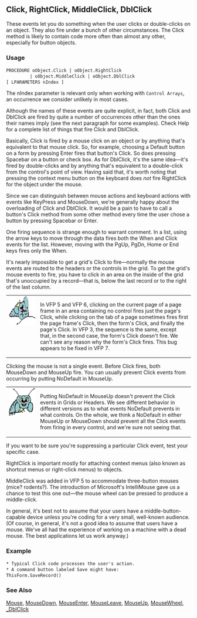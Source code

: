 ## Click, RightClick, MiddleClick, DblClick

These events let you do something when the user clicks or double-clicks on an object. They also fire under a bunch of other circumstances. The Click method is likely to contain code more often than almost any other, especially for button objects.

### Usage

```foxpro
PROCEDURE oObject.Click | oObject.RightClick
         | oObject.MiddleClick | oObject.DblClick
[ LPARAMETERS nIndex ]
```

The nIndex parameter is relevant only when working with `Control Arrays`, an occurrence we consider unlikely in most cases.

Although the names of these events are quite explicit, in fact, both Click and DblClick are fired by quite a number of occurrences other than the ones their names imply (see the next paragraph for some examples). Check Help for a complete list of things that fire Click and DblClick.

Basically, Click is fired by a mouse click on an object or by anything that's equivalent to that mouse click. So, for example, choosing a Default button on a form by pressing Enter fires that button's Click. So does pressing Spacebar on a button or check box. As for DblClick, it's the same idea&mdash;it's fired by double-clicks and by anything that's equivalent to a double-click from the control's point of view. Having said that, it's worth noting that pressing the context menu button on the keyboard does *not* fire RightClick for the object under the mouse.

Since we can distinguish between mouse actions and keyboard actions with events like KeyPress and MouseDown, we're generally happy about the overloading of Click and DblClick. It would be a pain to have to call a button's Click method from some other method every time the user chose a button by pressing Spacebar or Enter.

One firing sequence is strange enough to warrant comment. In a list, using the arrow keys to move through the data fires both the When and Click events for the list. However, moving with the PgUp, PgDn, Home or End keys fires only the When.

It's nearly impossible to get a grid's Click to fire&mdash;normally the mouse events are routed to the headers or the controls in the grid. To get the grid's mouse events to fire, you have to click in an area on the inside of the grid that's unoccupied by a record&mdash;that is, below the last record or to the right of the last column.

<table>
<tr>
  <td width="17%" valign="top">
<img width="95" height="78" src="fixbug1.gif">
  </td>
  <td width="83%">
  <p>In VFP 5 and VFP 6, clicking on the current page of a page frame in an area containing no control fires just the page's Click, while clicking on the tab of a page sometimes fires first the page frame's Click, then the form's Click, and finally the page's Click. In VFP 3, the sequence is the same, except that, in the second case, the form's Click doesn't fire. We can't see any reason why the form's Click fires. This bug appears to be fixed in VFP 7.</p>
  </td>
 </tr>
</table>

Clicking the mouse is not a single event. Before Click fires, both MouseDown and MouseUp fire. You can usually prevent Click events from occurring by putting NoDefault in MouseUp. 

<table>
<tr>
  <td width="17%" valign="top">
<img width="95" height="78" src="bug.gif">
  </td>
  <td width="83%">
  <p>Putting NoDefault in MouseUp doesn't prevent the Click events in Grids or Headers. We see different behavior in different versions as to what events NoDefault prevents in what controls. On the whole, we think a NoDefault in either MouseUp or MouseDown should prevent all the Click events from firing in every control, and we're sure not seeing that.</p>
  </td>
 </tr>
</table>

If you want to be sure you're suppressing a particular Click event, test your specific case.

RightClick is important mostly for attaching context menus (also known as shortcut menus or right-click menus) to objects. 

MiddleClick was added in VFP 5 to accommodate three-button mouses (mice? rodents?). The introduction of Microsoft's IntelliMouse gave us a chance to test this one out&mdash;the mouse wheel can be pressed to produce a middle-click. 

In general, it's best not to assume that your users have a middle-button-capable device unless you're coding for a very small, well-known audience. (Of course, in general, it's not a good idea to assume that users have a mouse. We've all had the experience of working on a machine with a dead mouse. The best applications let us work anyway.)

### Example

```foxpro
* Typical Click code processes the user's action.
* A command button labeled Save might have:
ThisForm.SaveRecord()
```
### See Also

[Mouse](s4g607.md), [MouseDown](s4g378.md), [MouseEnter](s4g869.md), [MouseLeave](s4g869.md), [MouseUp](s4g378.md), [MouseWheel](s4g815.md), [_DblClick](s4g152.md)